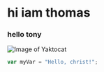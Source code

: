 # hi iam thomas
### hello tony
![Image of Yaktocat](https://octodex.github.com/images/yaktocat.png)
``` javascript
var myVar = "Hello, christ!";
```
